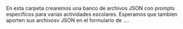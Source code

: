 En esta carpeta crearemos una banco de archivos JSON con prompts especificos para varias actividades escolares. Esperamos que tambien aporten sus archivosv JSON en el formulario de ....
